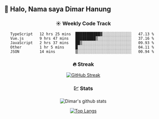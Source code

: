 ## 👋 Halo, Nama saya **Dimar Hanung**

<center>

### :sunny: Weekly Code Track
<!--START_SECTION:waka-->
```text
TypeScript   12 hrs 25 mins  ███████████▓░░░░░░░░░░░░░   47.13 % 
Vue.js       9 hrs 47 mins   █████████▒░░░░░░░░░░░░░░░   37.16 % 
JavaScript   2 hrs 37 mins   ██▒░░░░░░░░░░░░░░░░░░░░░░   09.93 % 
Other        1 hr 5 mins     █░░░░░░░░░░░░░░░░░░░░░░░░   04.11 % 
JSON         14 mins         ▒░░░░░░░░░░░░░░░░░░░░░░░░   00.94 % 
```
<!--END_SECTION:waka-->

### :fire: Streak

[![GitHub Streak](http://github-readme-streak-stats.herokuapp.com?user=dimar-hanung)](https://git.io/streak-stats)

### :chart: Stats

![Dimar's github stats](https://github-readme-stats.vercel.app/api?username=dimar-hanung&show_icons=true&theme=vue)

[![Top Langs](https://github-readme-stats.vercel.app/api/top-langs/?username=dimar-hanung)](#)

</center>
